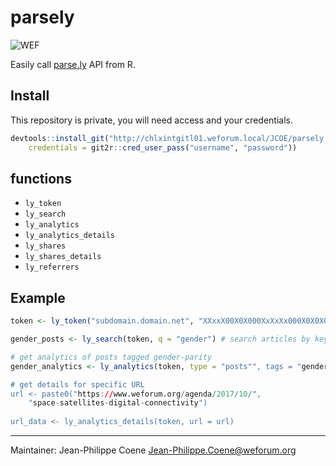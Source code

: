 # parsely

![WEF](https://www.parse.ly/static/img/brand/logo-parsely-green-vertical.png)

Easily call [parse.ly](http://parse.ly/) API from R.

## Install

This repository is private, you will need access and your credentials.

```R
devtools::install_git("http://chlxintgitl01.weforum.local/JCOE/parsely.git",
    credentials = git2r::cred_user_pass("username", "password"))
```

## functions

* `ly_token`
* `ly_search`
* `ly_analytics`
* `ly_analytics_details`
* `ly_shares`
* `ly_shares_details`
* `ly_referrers`

## Example

```R
token <- ly_token("subdomain.domain.net", "XXxxX00X0X000XxXxXx000X0X0X00X")

gender_posts <- ly_search(token, q = "gender") # search articles by keyword

# get analytics of posts tagged gender-parity
gender_analytics <- ly_analytics(token, type = "posts"", tags = "gender-parity")

# get details for specific URL
url <- paste0("https://www.weforum.org/agenda/2017/10/",
    "space-satellites-digital-connectivity")
    
url_data <- ly_analytics_details(token, url = url)
```
-------------------------------------

Maintainer: Jean-Philippe Coene <Jean-Philippe.Coene@weforum.org>
